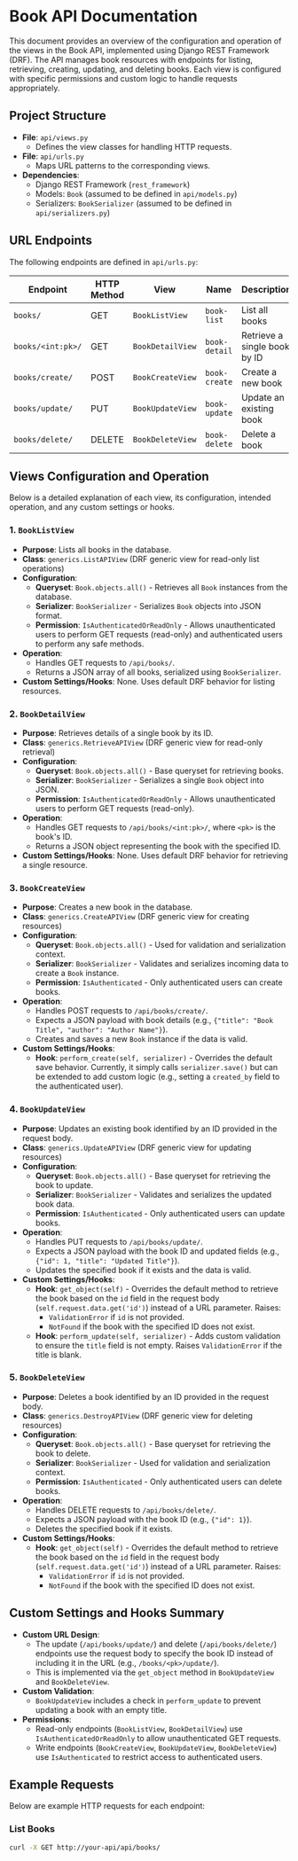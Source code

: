 # Book API Documentation

This document provides an overview of the configuration and operation of the views in the Book API, implemented using Django REST Framework (DRF). The API manages book resources with endpoints for listing, retrieving, creating, updating, and deleting books. Each view is configured with specific permissions and custom logic to handle requests appropriately.

## Project Structure
- **File**: `api/views.py`
  - Defines the view classes for handling HTTP requests.
- **File**: `api/urls.py`
  - Maps URL patterns to the corresponding views.
- **Dependencies**:
  - Django REST Framework (`rest_framework`)
  - Models: `Book` (assumed to be defined in `api/models.py`)
  - Serializers: `BookSerializer` (assumed to be defined in `api/serializers.py`)

## URL Endpoints
The following endpoints are defined in `api/urls.py`:

| Endpoint                | HTTP Method | View                  | Name             | Description                              |
|-------------------------|-------------|-----------------------|------------------|------------------------------------------|
| `books/`                | GET         | `BookListView`        | `book-list`      | List all books                           |
| `books/<int:pk>/`       | GET         | `BookDetailView`      | `book-detail`    | Retrieve a single book by ID             |
| `books/create/`         | POST        | `BookCreateView`      | `book-create`    | Create a new book                        |
| `books/update/`         | PUT         | `BookUpdateView`      | `book-update`    | Update an existing book                  |
| `books/delete/`         | DELETE      | `BookDeleteView`      | `book-delete`    | Delete a book                            |

## Views Configuration and Operation

Below is a detailed explanation of each view, its configuration, intended operation, and any custom settings or hooks.

### 1. `BookListView`
- **Purpose**: Lists all books in the database.
- **Class**: `generics.ListAPIView` (DRF generic view for read-only list operations)
- **Configuration**:
  - **Queryset**: `Book.objects.all()` - Retrieves all `Book` instances from the database.
  - **Serializer**: `BookSerializer` - Serializes `Book` objects into JSON format.
  - **Permission**: `IsAuthenticatedOrReadOnly` - Allows unauthenticated users to perform GET requests (read-only) and authenticated users to perform any safe methods.
- **Operation**:
  - Handles GET requests to `/api/books/`.
  - Returns a JSON array of all books, serialized using `BookSerializer`.
- **Custom Settings/Hooks**: None. Uses default DRF behavior for listing resources.

### 2. `BookDetailView`
- **Purpose**: Retrieves details of a single book by its ID.
- **Class**: `generics.RetrieveAPIView` (DRF generic view for read-only retrieval)
- **Configuration**:
  - **Queryset**: `Book.objects.all()` - Base queryset for retrieving books.
  - **Serializer**: `BookSerializer` - Serializes a single `Book` object into JSON.
  - **Permission**: `IsAuthenticatedOrReadOnly` - Allows unauthenticated users to perform GET requests (read-only).
- **Operation**:
  - Handles GET requests to `/api/books/<int:pk>/`, where `<pk>` is the book's ID.
  - Returns a JSON object representing the book with the specified ID.
- **Custom Settings/Hooks**: None. Uses default DRF behavior for retrieving a single resource.

### 3. `BookCreateView`
- **Purpose**: Creates a new book in the database.
- **Class**: `generics.CreateAPIView` (DRF generic view for creating resources)
- **Configuration**:
  - **Queryset**: `Book.objects.all()` - Used for validation and serialization context.
  - **Serializer**: `BookSerializer` - Validates and serializes incoming data to create a `Book` instance.
  - **Permission**: `IsAuthenticated` - Only authenticated users can create books.
- **Operation**:
  - Handles POST requests to `/api/books/create/`.
  - Expects a JSON payload with book details (e.g., `{"title": "Book Title", "author": "Author Name"}`).
  - Creates and saves a new `Book` instance if the data is valid.
- **Custom Settings/Hooks**:
  - **Hook**: `perform_create(self, serializer)` - Overrides the default save behavior. Currently, it simply calls `serializer.save()` but can be extended to add custom logic (e.g., setting a `created_by` field to the authenticated user).

### 4. `BookUpdateView`
- **Purpose**: Updates an existing book identified by an ID provided in the request body.
- **Class**: `generics.UpdateAPIView` (DRF generic view for updating resources)
- **Configuration**:
  - **Queryset**: `Book.objects.all()` - Base queryset for retrieving the book to update.
  - **Serializer**: `BookSerializer` - Validates and serializes the updated book data.
  - **Permission**: `IsAuthenticated` - Only authenticated users can update books.
- **Operation**:
  - Handles PUT requests to `/api/books/update/`.
  - Expects a JSON payload with the book ID and updated fields (e.g., `{"id": 1, "title": "Updated Title"}`).
  - Updates the specified book if it exists and the data is valid.
- **Custom Settings/Hooks**:
  - **Hook**: `get_object(self)` - Overrides the default method to retrieve the book based on the `id` field in the request body (`self.request.data.get('id')`) instead of a URL parameter. Raises:
    - `ValidationError` if `id` is not provided.
    - `NotFound` if the book with the specified ID does not exist.
  - **Hook**: `perform_update(self, serializer)` - Adds custom validation to ensure the `title` field is not empty. Raises `ValidationError` if the title is blank.

### 5. `BookDeleteView`
- **Purpose**: Deletes a book identified by an ID provided in the request body.
- **Class**: `generics.DestroyAPIView` (DRF generic view for deleting resources)
- **Configuration**:
  - **Queryset**: `Book.objects.all()` - Base queryset for retrieving the book to delete.
  - **Serializer**: `BookSerializer` - Used for validation and serialization context.
  - **Permission**: `IsAuthenticated` - Only authenticated users can delete books.
- **Operation**:
  - Handles DELETE requests to `/api/books/delete/`.
  - Expects a JSON payload with the book ID (e.g., `{"id": 1}`).
  - Deletes the specified book if it exists.
- **Custom Settings/Hooks**:
  - **Hook**: `get_object(self)` - Overrides the default method to retrieve the book based on the `id` field in the request body (`self.request.data.get('id')`) instead of a URL parameter. Raises:
    - `ValidationError` if `id` is not provided.
    - `NotFound` if the book with the specified ID does not exist.

## Custom Settings and Hooks Summary
- **Custom URL Design**:
  - The update (`/api/books/update/`) and delete (`/api/books/delete/`) endpoints use the request body to specify the book ID instead of including it in the URL (e.g., `/books/<pk>/update/`).
  - This is implemented via the `get_object` method in `BookUpdateView` and `BookDeleteView`.
- **Custom Validation**:
  - `BookUpdateView` includes a check in `perform_update` to prevent updating a book with an empty title.
- **Permissions**:
  - Read-only endpoints (`BookListView`, `BookDetailView`) use `IsAuthenticatedOrReadOnly` to allow unauthenticated GET requests.
  - Write endpoints (`BookCreateView`, `BookUpdateView`, `BookDeleteView`) use `IsAuthenticated` to restrict access to authenticated users.

## Example Requests
Below are example HTTP requests for each endpoint:

### List Books
```bash
curl -X GET http://your-api/api/books/